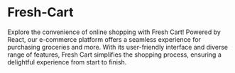 # Fresh-Cart
Explore the convenience of online shopping with Fresh Cart! Powered by React, our e-commerce platform offers a seamless experience for purchasing groceries and more. With its user-friendly interface and diverse range of features, Fresh Cart simplifies the shopping process, ensuring a delightful experience from start to finish.
